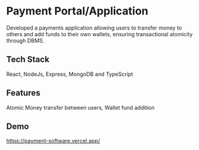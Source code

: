 # Payment Portal/Application
Developed a payments application allowing users to transfer money to others and add funds to their own wallets, ensuring transactional atomicity through DBMS.
## Tech Stack
React, NodeJs, Express, MongoDB and TypeScript
## Features
Atomic Money transfer between users, Wallet fund addition

## Demo
https://payment-software.vercel.app/
